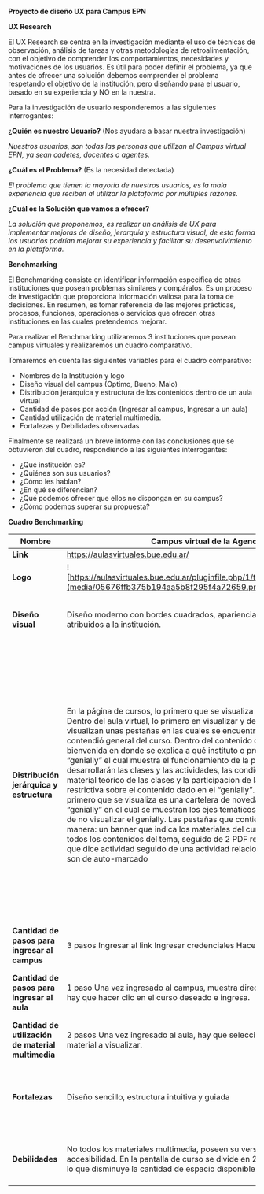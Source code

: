 **Proyecto de diseño UX para Campus EPN**

**UX Research**

El UX Research se centra en la investigación mediante el uso de técnicas de observación, análisis de tareas y otras metodologías de retroalimentación, con el objetivo de comprender los comportamientos, necesidades y motivaciones de los usuarios. Es útil para poder definir el problema, ya que antes de ofrecer una solución debemos comprender el problema respetando el objetivo de la institución, pero diseñando para el usuario, basado en su experiencia y NO en la nuestra.

Para la investigación de usuario responderemos a las siguientes interrogantes:

**¿Quién es nuestro Usuario?** (Nos ayudara a basar nuestra investigación)

*Nuestros usuarios, son todas las personas que utilizan el Campus virtual EPN, ya sean cadetes, docentes o agentes.*

**¿Cuál es el Problema?** (Es la necesidad detectada)

*El problema que tienen la mayoría de nuestros usuarios, es la mala experiencia que reciben al utilizar la plataforma por múltiples razones.*

**¿Cuál es la Solución que vamos a ofrecer?**

*La solución que proponemos, es realizar un análisis de UX para implementar mejoras de diseño, jerarquía y estructura visual, de esta forma los usuarios podrían mejorar su experiencia y facilitar su desenvolvimiento en la plataforma.*

**Benchmarking**

El Benchmarking consiste en identificar información específica de otras instituciones que posean problemas similares y compáralos. Es un proceso de investigación que proporciona información valiosa para la toma de decisiones. En resumen, es tomar referencia de las mejores prácticas, procesos, funciones, operaciones o servicios que ofrecen otras instituciones en las cuales pretendemos mejorar.

Para realizar el Benchmarking utilizaremos 3 instituciones que posean campus virtuales y realizaremos un cuadro comparativo.

Tomaremos en cuenta las siguientes variables para el cuadro comparativo:

-   Nombres de la Institución y logo
-   Diseño visual del campus (Optimo, Bueno, Malo)
-   Distribución jerárquica y estructura de los contenidos dentro de un aula virtual
-   Cantidad de pasos por acción (Ingresar al campus, Ingresar a un aula)
-   Cantidad utilización de material multimedia.
-   Fortalezas y Debilidades observadas

Finalmente se realizará un breve informe con las conclusiones que se obtuvieron del cuadro, respondiendo a las siguientes interrogantes:

-   ¿Qué institución es?
-   ¿Quiénes son sus usuarios?
-   ¿Cómo les hablan?
-   ¿En qué se diferencian?
-   ¿Qué podemos ofrecer que ellos no dispongan en su campus?
-   ¿Cómo podemos superar su propuesta?

**Cuadro Benchmarking**

| Nombre                                             | Campus virtual de la Agencia de Aprendizaje a lo largo de vida                                                                                                                                                                                                                                                                                                                                                                                                                                                                                                                                                                                                                                                                                                                                                                                                                                                                                                                                                                                                                                                                                                                                                                                                                                                                                                                                                                                                                                                                                                                                                                                                      | Aulas Virtuales UTN.BA                                                                                                                                                                                                                                                                                                                                                                                                                                                                                                                                                                                                                                                                                                                                                                                                                                                                              | Argentina Programa 4.0                                                                                                                                                                                                                                                                                                                                                                                                                                                                                                                                                                                                                                                                                                                                                                                                                                                                                                                                                                                                                                                                                                                                                                                                                            |
|----------------------------------------------------|---------------------------------------------------------------------------------------------------------------------------------------------------------------------------------------------------------------------------------------------------------------------------------------------------------------------------------------------------------------------------------------------------------------------------------------------------------------------------------------------------------------------------------------------------------------------------------------------------------------------------------------------------------------------------------------------------------------------------------------------------------------------------------------------------------------------------------------------------------------------------------------------------------------------------------------------------------------------------------------------------------------------------------------------------------------------------------------------------------------------------------------------------------------------------------------------------------------------------------------------------------------------------------------------------------------------------------------------------------------------------------------------------------------------------------------------------------------------------------------------------------------------------------------------------------------------------------------------------------------------------------------------------------------------|-----------------------------------------------------------------------------------------------------------------------------------------------------------------------------------------------------------------------------------------------------------------------------------------------------------------------------------------------------------------------------------------------------------------------------------------------------------------------------------------------------------------------------------------------------------------------------------------------------------------------------------------------------------------------------------------------------------------------------------------------------------------------------------------------------------------------------------------------------------------------------------------------------|---------------------------------------------------------------------------------------------------------------------------------------------------------------------------------------------------------------------------------------------------------------------------------------------------------------------------------------------------------------------------------------------------------------------------------------------------------------------------------------------------------------------------------------------------------------------------------------------------------------------------------------------------------------------------------------------------------------------------------------------------------------------------------------------------------------------------------------------------------------------------------------------------------------------------------------------------------------------------------------------------------------------------------------------------------------------------------------------------------------------------------------------------------------------------------------------------------------------------------------------------|
| **Link**                                           | https://aulasvirtuales.bue.edu.ar/                                                                                                                                                                                                                                                                                                                                                                                                                                                                                                                                                                                                                                                                                                                                                                                                                                                                                                                                                                                                                                                                                                                                                                                                                                                                                                                                                                                                                                                                                                                                                                                                                                  | https://aulasvirtuales.frba.utn.edu.ar/                                                                                                                                                                                                                                                                                                                                                                                                                                                                                                                                                                                                                                                                                                                                                                                                                                                             | https://campus.argentinaprograma.utn.edu.ar/                                                                                                                                                                                                                                                                                                                                                                                                                                                                                                                                                                                                                                                                                                                                                                                                                                                                                                                                                                                                                                                                                                                                                                                                      |
| **Logo**                                           | ![https://aulasvirtuales.bue.edu.ar/pluginfile.php/1/theme_academiaba38/logo/1678913885/logo%20OK.png](media/05676ffb375b194aa5b8f295f4a72659.png)                                                                                                                                                                                                                                                                                                                                                                                                                                                                                                                                                                                                                                                                                                                                                                                                                                                                                                                                                                                                                                                                                                                                                                                                                                                                                                                                                                                                                                                                                                                  | ![Responsive image](media/5388ec3b2e9d52f0f96ec82880b0220a.png)                                                                                                                                                                                                                                                                                                                                                                                                                                                                                                                                                                                                                                                                                                                                                                                                                                     | ![UTN Argentina Programa](media/fb57420fd9bf96c3b38d699e0911febf.png)                                                                                                                                                                                                                                                                                                                                                                                                                                                                                                                                                                                                                                                                                                                                                                                                                                                                                                                                                                                                                                                                                                                                                                             |
| **Diseño visual**                                  | Diseño moderno con bordes cuadrados, apariencia predefinida del theme boots con colores personalizados atribuidos a la institución.                                                                                                                                                                                                                                                                                                                                                                                                                                                                                                                                                                                                                                                                                                                                                                                                                                                                                                                                                                                                                                                                                                                                                                                                                                                                                                                                                                                                                                                                                                                                 | Diseño moderno con bordes cuadrados, apariencia predefinida del theme boots con colores personalizados atribuidos a la institución.                                                                                                                                                                                                                                                                                                                                                                                                                                                                                                                                                                                                                                                                                                                                                                 | Diseño moderno con bordes cuadrados, apariencia predefinida del theme boots con colores personalizados atribuidos a la institución.                                                                                                                                                                                                                                                                                                                                                                                                                                                                                                                                                                                                                                                                                                                                                                                                                                                                                                                                                                                                                                                                                                               |
| **Distribución jerárquica y estructura**           | En la página de cursos, lo primero que se visualiza son los cursos en los cuales está matriculado el usuario. Dentro del aula virtual, lo primero en visualizar y de forma destacada es el Nombre del curso, luego se visualizan unas pestañas en las cuales se encuentran los temas que dispone el curso, por último, se ve el contendió general del curso. Dentro del contenido del curso, lo primero en visualizar es un mensaje de bienvenida en donde se explica a qué instituto o programa pertenece el curso y luego se visualiza un “genially” el cual muestra el funcionamiento de la plataforma, como serán las comunicaciones, como se desarrollarán las clases y las actividades, las condiciones de cursadas, las condiciones de aprobación, material teórico de las clases y la participación de la misma. Luego se incluye una actividad obligatoria y restrictiva sobre el contenido dado en el “genially”. Luego se muestra una pestaña de inicio, en la cual lo primero que se visualiza es una cartelera de novedades y un foro de consultas, luego se visualiza un “genially” en el cual se muestran los ejes temáticos y contenidos del curso, acompañado de un PDF en caso de no visualizar el genially. Las pestañas que contienen material del curso, se estructuran de la siguiente manera: un banner que indica los materiales del curso, seguido de un libro en formato actividad que muestra todos los contenidos del tema, seguido de 2 PDF relacionados a ese libro para descargas y luego otro banner que dice actividad seguido de una actividad relacionada al material dado. Todas las actividades o recursos son de auto-marcado | En la página de cursos, lo primero que se visualiza son los cursos visitados recientemente luego los cursos matriculados y además en la sección derecha se visualiza un calendario, un módulo de asistencia técnica y un espacio similar a una biblioteca virtual. Dentro del aula virtual, lo primero en visualizar va a depender el docente, no hay una estructura organizada definida, solamente existe una apariencia de cajones los cuales representan diferentes módulos. Además, cuando se ingresa, automáticamente la página hace focus en la última actividad abierta por el usuario. Dentro del cajón de modulo, lo que se visualiza son los contenidos y estos dependerán del docente, se encuentra un patrón recurrente de colocar la actividad a lo último luego de todo el material. Los recursos utilizados son únicamente, diapositivas de PowerPoint, PDF, link a recurso externo. | En la página de cursos, lo primero que se visualiza son los cursos en los que el usuario está matriculado y en la parte derecha se visualiza una línea del tiempo de actividades por hacer. Dentro del aula virtual, lo primero en visualizar y de forma destacada es el Nombre del curso, luego se visualizan unas pestañas en las cuales se encuentran las clases dictadas, y una pestaña inicial que se llama “General” en donde se da la bienvenida del curso, se explica a qué programa pertenece, como se va a dictar y tiene un sistema de asistencias. Luego lo primero que se ve dentro de la clase es una estructura en donde se indica el tema a dar, proseguido del link de acceso a la video llamada, debajo de este una etiqueta que posee un link para dar el presentimos dentro del mismo campus. Luego otra sección en donde se muestra el link de la clase grabada. Después una sección más en la cual se muestran los materiales de la clase utilizado y la bibliografía, y por ultimo una sección que posee 2 actividades, una actividad de cuestionario para responder con lo dado en la clase y otra actividad en formato a entregar con un límite de tiempo. Los recursos utilizados son, PDF y links a recursos externos. |
| **Cantidad de pasos para ingresar al campus**      | 3 pasos Ingresar al link Ingresar credenciales Hacer clic en botón de login                                                                                                                                                                                                                                                                                                                                                                                                                                                                                                                                                                                                                                                                                                                                                                                                                                                                                                                                                                                                                                                                                                                                                                                                                                                                                                                                                                                                                                                                                                                                                                                         | 3 pasos Ingresar al link Ingresar credenciales Hacer clic en el botón de login                                                                                                                                                                                                                                                                                                                                                                                                                                                                                                                                                                                                                                                                                                                                                                                                                      | 3 pasos Ingresar al link Ingresar credenciales Hacer clic en el botón de login                                                                                                                                                                                                                                                                                                                                                                                                                                                                                                                                                                                                                                                                                                                                                                                                                                                                                                                                                                                                                                                                                                                                                                    |
| **Cantidad de pasos para ingresar al aula**        | 1 paso Una vez ingresado al campus, muestra directamente la pantalla de cursos matriculados, únicamente hay que hacer clic en el curso deseado e ingresa.                                                                                                                                                                                                                                                                                                                                                                                                                                                                                                                                                                                                                                                                                                                                                                                                                                                                                                                                                                                                                                                                                                                                                                                                                                                                                                                                                                                                                                                                                                           | 1 paso Una vez ingresado al campus, muestra directamente la pantalla de cursos matriculados, únicamente hay que hacer clic en el curso deseado e ingresa.                                                                                                                                                                                                                                                                                                                                                                                                                                                                                                                                                                                                                                                                                                                                           | 1 paso Una vez ingresado al campus, muestra directamente la pantalla de cursos matriculados, únicamente hay que hacer clic en el curso deseado e ingresa.                                                                                                                                                                                                                                                                                                                                                                                                                                                                                                                                                                                                                                                                                                                                                                                                                                                                                                                                                                                                                                                                                         |
| **Cantidad de utilización de material multimedia** | 2 pasos Una vez ingresado al aula, hay que seleccionar la pestaña al tema requerido y luego seleccionar el material a visualizar.                                                                                                                                                                                                                                                                                                                                                                                                                                                                                                                                                                                                                                                                                                                                                                                                                                                                                                                                                                                                                                                                                                                                                                                                                                                                                                                                                                                                                                                                                                                                   | 2 pasos Una vez ingresado al aula, hay que seleccionar la pestaña al tema requerido y luego seleccionar el material a visualizar.                                                                                                                                                                                                                                                                                                                                                                                                                                                                                                                                                                                                                                                                                                                                                                   | 2 pasos Una vez ingresado al aula, hay que seleccionar la pestaña al tema requerido y luego seleccionar el material a visualizar.                                                                                                                                                                                                                                                                                                                                                                                                                                                                                                                                                                                                                                                                                                                                                                                                                                                                                                                                                                                                                                                                                                                 |
| **Fortalezas**                                     | Diseño sencillo, estructura intuitiva y guiada                                                                                                                                                                                                                                                                                                                                                                                                                                                                                                                                                                                                                                                                                                                                                                                                                                                                                                                                                                                                                                                                                                                                                                                                                                                                                                                                                                                                                                                                                                                                                                                                                      | Diseño principal sencillo, utiliza únicamente recursos descargables como PDF los cuales también tienen un visor incorporado para evitar descargar en caso de no ser necesario La visión del curso es de pantalla completa                                                                                                                                                                                                                                                                                                                                                                                                                                                                                                                                                                                                                                                                           | Diseño, simple, estructurado y organizado, intuitivo.                                                                                                                                                                                                                                                                                                                                                                                                                                                                                                                                                                                                                                                                                                                                                                                                                                                                                                                                                                                                                                                                                                                                                                                             |
| **Debilidades**                                    | No todos los materiales multimedia, poseen su versión texto o PDF, lo que encuadra en una falla de accesibilidad. En la pantalla de curso se divide en 2 columnas, una para el contenido y otra para el calendario, lo que disminuye la cantidad de espacio disponible para observar el material del curso.                                                                                                                                                                                                                                                                                                                                                                                                                                                                                                                                                                                                                                                                                                                                                                                                                                                                                                                                                                                                                                                                                                                                                                                                                                                                                                                                                         | La estructura del aula no es comprensible, posee un diseño poco entendible dentro del aula. Falta de información, sobre el curso, actividades o recursos.                                                                                                                                                                                                                                                                                                                                                                                                                                                                                                                                                                                                                                                                                                                                           | En las pestañas de los módulos no indica que tema es el que se habla, tienes que ingresar uno por uno para poder ver el tema.                                                                                                                                                                                                                                                                                                                                                                                                                                                                                                                                                                                                                                                                                                                                                                                                                                                                                                                                                                                                                                                                                                                     |
